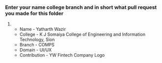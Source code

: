 ### Enter your name college branch and in short what pull request you made for this folder
1.  * Name - Yatharth Wazir
    * College - K J Somaiya College of Engineering and Information Technology, Sion
    * Branch - COMPS
    * Domain - UI/UX
    * Contribution - YW Fintech Company Logo